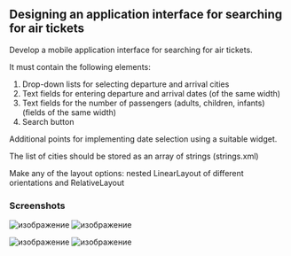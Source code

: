 ## Designing an application interface for searching for air tickets

Develop a mobile application interface for searching for air tickets.

It must contain the following elements:

1) Drop-down lists for selecting departure and arrival cities
2) Text fields for entering departure and arrival dates (of the same width)
3) Text fields for the number of passengers (adults, children, infants) (fields of the same width)
4) Search button

Additional points for implementing date selection using a suitable widget.

The list of cities should be stored as an array of strings (strings.xml)

Make any of the layout options: nested LinearLayout of different orientations and RelativeLayout


### Screenshots 

![изображение](https://github.com/mrglaster/ISU-HW-MobileDev/assets/50916604/6fa4b322-e40b-4bbe-88e8-e8fe351af782)             ![изображение](https://github.com/mrglaster/ISU-HW-MobileDev/assets/50916604/f9288e77-c62e-4547-98df-e1cae57c35a6)


![изображение](https://github.com/mrglaster/ISU-HW-MobileDev/assets/50916604/1a70c371-73b5-4778-90e1-4613ac3b5922)             ![изображение](https://github.com/mrglaster/ISU-HW-MobileDev/assets/50916604/27335a52-8b4c-4ff6-86af-199226ddd0e2)

